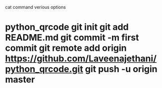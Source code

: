 cat command verious options
# python_qrcode git init git add README.md git commit -m first commit git remote add origin https://github.com/Laveenajethani/python_qrcode.git git push -u origin master
